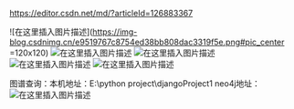 https://editor.csdn.net/md/?articleId=126883367

![在这里插入图片描述](https://img-blog.csdnimg.cn/e9519767c8754ed38bb808dac3319f5e.png#pic_center =120x120)
![在这里插入图片描述](https://img-blog.csdnimg.cn/18d8c0bbb5ac491aa0bbbee10ab46d8f.png)
![在这里插入图片描述](https://img-blog.csdnimg.cn/d2427f5e9efa435bb6fa9e6c57c51138.png)
![在这里插入图片描述](https://img-blog.csdnimg.cn/f7469d8e5bf348c69aea9f25a2076b62.png)
![在这里插入图片描述](https://img-blog.csdnimg.cn/041e8e9e4be84691b5803d0f576968db.png)


图谱查询：本机地址：E:\python project\djangoProject1
neo4j地址：
![在这里插入图片描述](https://img-blog.csdnimg.cn/64551cd5abb44709b82d3fddd37b06e8.png)
